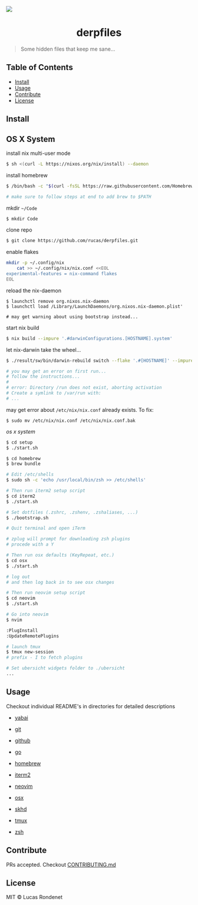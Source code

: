 <img src="artwork/thor.gif" align="center" />

<h1 align="center">derpfiles</h1>

> Some hidden files that keep me sane...

## Table of Contents

- [Install](#install)
- [Usage](#usage)
- [Contribute](#contribute)
- [License](#license)

## Install

## OS X System

install nix multi-user mode

```sh
$ sh <(curl -L https://nixos.org/nix/install) --daemon
```

install homebrew

```sh
$ /bin/bash -c "$(curl -fsSL https://raw.githubusercontent.com/Homebrew/install/HEAD/install.sh)"

# make sure to follow steps at end to add brew to $PATH
```

mkdir `~/Code`

```sh
$ mkdir Code
```

clone repo

```sh
$ git clone https://github.com/rucas/derpfiles.git
```

enable flakes

```sh
mkdir -p ~/.config/nix
    cat >> ~/.config/nix/nix.conf <<EOL
experimental-features = nix-command flakes
EOL
```

reload the nix-daemon

```
$ launchctl remove org.nixos.nix-daemon 
$ launchctl load /Library/LaunchDaemons/org.nixos.nix-daemon.plist'

# may get warning about using bootstrap instead... 
```

start nix build

```sh
$ nix build --impure '.#darwinConfigurations.[HOSTNAME].system'
```

let nix-darwin take the wheel...

```sh
$ ./result/sw/bin/darwin-rebuild switch --flake '.#[HOSTNAME]' --impure

# you may get an error on first run...
# follow the instructions...
#
# error: Directory /run does not exist, aborting activation
# Create a symlink to /var/run with:
# ...
```

may get error about `/etc/nix/nix.conf` already exists. To fix:

```
$ sudo mv /etc/nix/nix.conf /etc/nix/nix.conf.bak
```

*os x system*

```sh
$ cd setup
$ ./start.sh

$ cd homebrew
$ brew bundle

# Edit /etc/shells
$ sudo sh -c 'echo /usr/local/bin/zsh >> /etc/shells'

# Then run iterm2 setup script
$ cd iterm2
$ ./start.sh

# Set dotfiles (.zshrc, .zshenv, .zshaliases, ...)
$ ./bootstrap.sh

# Quit terminal and open iTerm

# zplug will prompt for downloading zsh plugins
# procede with a Y

# Then run osx defaults (KeyRepeat, etc.)
$ cd osx
$ ./start.sh

# log out
# and then log back in to see osx changes

# Then run neovim setup script
$ cd neovim
$ ./start.sh

# Go into neovim
$ nvim

:PlugInstall
:UpdateRemotePlugins

# launch tmux
$ tmux new-session
# prefix - I to fetch plugins

# Set ubersicht widgets folder to ./ubersicht
...

```

## Usage

Checkout individual README's in directories for detailed descriptions

- [ yabai ](yabai/)

- [ git ](git/)

- [ github ](github/)

- [ go ](go/)

- [ homebrew ](homebrew/)

- [ iterm2 ](iterm2/)

- [ neovim ](neovim/)

- [ osx ](osx/)

- [ skhd ](skhd/)

- [ tmux ](tmux/)

- [ zsh ](zsh/)

## Contribute

PRs accepted. Checkout [CONTRIBUTING.md](CONTRIBUTING.md)

## License

MIT © Lucas Rondenet 
